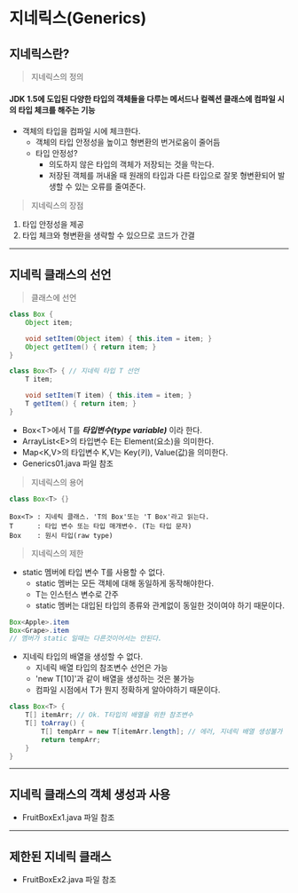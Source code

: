 # 지네릭스(Generics)
## 지네릭스란?
> 지네릭스의 정의
#### JDK 1.5에 도입된 다양한 타입의 객체들을 다루는 메서드나 컬렉션 클래스에 컴파일 시의 타입 체크를 해주는 기능
* 객체의 타입을 컴파일 시에 체크한다.
    * 객체의 타입 안정성을 높이고 형변환의 번거로움이 줄어듬
    * 타입 안정성?
        * 의도하지 않은 타입의 객체가 저장되는 것을 막는다.
        * 저장된 객체를 꺼내올 때 원래의 타입과 다른 타입으로 잘못 형변환되어 발생할 수 있는 오류를 줄여준다.
> 지네릭스의 장점
1. 타입 안정성을 제공
2. 타입 체크와 형변환을 생략할 수 있으므로 코드가 간결
---
## 지네릭 클래스의 선언
> 클래스에 선언
```java
class Box {
    Object item;

    void setItem(Object item) { this.item = item; }
    Object getItem() { return item; } 
}
```
```java
class Box<T> { // 지네릭 타입 T 선언
    T item;

    void setItem(T item) { this.item = item; }
    T getItem() { return item; }
}
```
* Box\<T>에서 T를 ***타입변수(type variable)*** 이라 한다. 
* ArrayList\<E>의 타입변수 E는 Element(요소)을 의미한다.
* Map\<K,V>의 타입변수 K,V는 Key(키), Value(값)을 의미한다.
* Generics01.java 파일 참조

> 지네릭스의 용어
```java
class Box<T> {}
```
```text
Box<T> : 지네릭 클래스. 'T의 Box'또는 'T Box'라고 읽는다.
T      : 타입 변수 또는 타입 매개변수. (T는 타입 문자)
Box    : 원시 타입(raw type)  
```
> 지네릭스의 제한
* static 멤버에 타입 변수 T를 사용할 수 없다.
    * static 멤버는 모든 객체에 대해 동일하게 동작해야한다.
    * T는 인스턴스 변수로 간주
    * static 멤버는 대입된 타입의 종류와 관계없이 동일한 것이여야 하기 때문이다.
```java
Box<Apple>.item
Box<Grape>.item
// 멤버가 static 일때는 다른것이어서는 안된다.
```
* 지네릭 타입의 배열을 생성할 수 없다.
    * 지네릭 배열 타입의 참조변수 선언은 가능
    * 'new T[10]'과 같이 배열을 생성하는 것은 불가능
    * 컴파일 시점에서 T가 뭔지 정확하게 알아야하기 때문이다.
```java
class Box<T> {
    T[] itemArr; // Ok. T타입의 배열을 위한 참조변수
    T[] toArray() {
        T[] tempArr = new T[itemArr.length]; // 에러, 지네릭 배열 생성불가
        return tempArr;
    }
}
```
---
## 지네릭 클래스의 객체 생성과 사용
* FruitBoxEx1.java 파일 참조
---
## 제한된 지네릭 클래스
* FruitBoxEx2.java 파일 참조